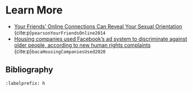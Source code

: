 # Learn More

- [Your Friends’ Online Connections Can Reveal Your Sexual Orientation](https://www.vice.com/en/article/gvydky/your-friends-online-connections-can-reveal-your-sexual-orientation) {cite:p}`pearsonYourFriendsOnline2014`
- [Housing companies used Facebook’s ad system to discriminate against older people, according to new human rights complaints](https://www.washingtonpost.com/technology/2019/09/18/housing-companies-used-facebooks-ad-system-discriminate-against-older-people-according-new-human-rights-charges/) {cite:p}`bacaHousingCompaniesUsed2020`


## Bibliography
```{bibliography} ch08_references.bib
:labelprefix: h
```